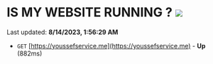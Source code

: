 # IS MY WEBSITE RUNNING ? [![](https://img.shields.io/static/v1?label=Sponsor&message=%E2%9D%A4&logo=GitHub&color=%23fe8e86)](https://github.com/sponsors/<username>)

Last updated: **8/14/2023, 1:56:29 AM**

- `GET` [https://youssefservice.me](https://youssefservice.me) - **Up** (882ms)
